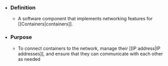 - ### Definition
	- A software component that implements networking features for [[Containers|containers]].

- ### Purpose
	- To connect containers to the network, manage their [[IP address|IP addresses]], and ensure that they can communicate with each other as needed
